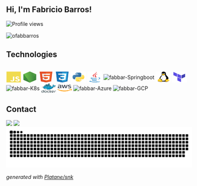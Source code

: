 ## Hi, I'm Fabricio Barros!
  <p align="left"> <img src="https://komarev.com/ghpvc/?username=fabriciolbarros&color=yellow" alt="Profile views" /> </p>
  <p><img align="center" src="https://github-readme-streak-stats.herokuapp.com/?user=ofabbarros&" alt="ofabbarros" /></p>
  <!--p>&nbsp;<img align="center" src="https://github-readme-stats.vercel.app/api/top-langs?username=ofabbarros&show_icons=true&locale=en&layout=compact" alt="ofabbarros" /></p-->
  <!--p>&nbsp;<img align="center" src="https://github-readme-stats.vercel.app/api?username=ofabbarros&show_icons=true&locale=en" alt="ofabbarros" /></p-->


  ## Technologies
<div style="display: inline_block"><br>
  <img align="center" alt="fabbar-Js" height="30" width="40" src="https://raw.githubusercontent.com/devicons/devicon/master/icons/javascript/javascript-plain.svg">
  <img align="center" alt="fabbar-Node" height="30" width="40" src="https://raw.githubusercontent.com/devicons/devicon/master/icons/nodejs/nodejs-original.svg">
  <img align="center" alt="fabbar-HTML" height="30" width="40" src="https://raw.githubusercontent.com/devicons/devicon/master/icons/html5/html5-original.svg">
  <img align="center" alt="fabbar-CSS" height="30" width="40" src="https://raw.githubusercontent.com/devicons/devicon/master/icons/css3/css3-original.svg">
  <img align="center" alt="fabbar-Python" height="30" width="40" src="https://raw.githubusercontent.com/devicons/devicon/master/icons/python/python-original.svg">
  <img align="center" alt="fabbar-Java" height="30" width="40" src="https://raw.githubusercontent.com/devicons/devicon/master/icons/java/java-original.svg">
  <img align="center" alt="fabbar-Springboot" height="30" width="30" src="https://www.vectorlogo.zone/logos/springio/springio-icon.svg">  
  <img align="center" alt="fabbar-Linux" height="30" width="40" src="https://raw.githubusercontent.com/devicons/devicon/master/icons/linux/linux-original.svg">  
  <img align="center" alt="fabbar-Terraform" height="30" width="40" src="https://raw.githubusercontent.com/devicons/devicon/master/icons/terraform/terraform-original.svg">
  <img align="center" alt="fabbar-K8s" height="30" width="40" src="https://www.vectorlogo.zone/logos/kubernetes/kubernetes-icon.svg">  
  <img align="center" alt="fabbar-Docker" height="30" width="40" src="https://raw.githubusercontent.com/devicons/devicon/master/icons/docker/docker-original-wordmark.svg">    
  <img align="center" alt="fabbar-AWS" height="30" width="40" src="https://raw.githubusercontent.com/devicons/devicon/master/icons/amazonwebservices/amazonwebservices-original-wordmark.svg">     
  <img align="center" alt="fabbar-Azure" height="30" width="30" src="https://www.vectorlogo.zone/logos/microsoft_azure/microsoft_azure-icon.svg">      
  <img align="center" alt="fabbar-GCP" height="30" width="30" src="https://www.vectorlogo.zone/logos/google_cloud/google_cloud-icon.svg">      
</div>
  
  ## Contact
 
<div> 
  <!--a href="https://www.youtube.com/@fabriciolbarros" target="_blank"><img src="https://img.shields.io/badge/YouTube-FF0000?style=for-the-badge&logo=youtube&logoColor=white" target="_blank"></a-->
  <!--a href="https://instagram.com/fabriciolbarros" target="_blank"><img src="https://img.shields.io/badge/-Instagram-%23E4405F?style=for-the-badge&logo=instagram&logoColor=white" target="_blank"></a-->
 	<!--a href="https://www.twitch.tv/user_name" target="_blank"><img src="https://img.shields.io/badge/Twitch-9146FF?style=for-the-badge&logo=twitch&logoColor=white" target="_blank"></a-->
 <!--a href="https://discord.gg/name" target="_blank"><img src="https://img.shields.io/badge/Discord-7289DA?style=for-the-badge&logo=discord&logoColor=white" target="_blank"></a--> 
  <a href = "mailto:contato@fabriciobarros.com"><img src="https://img.shields.io/badge/-Gmail-%23333?style=for-the-badge&logo=gmail&logoColor=white" target="_blank"></a>
  <a href="https://www.linkedin.com/in/ofabbarros" target="_blank"><img src="https://img.shields.io/badge/-LinkedIn-%230077B5?style=for-the-badge&logo=linkedin&logoColor=white" target="_blank"></a>  
</div>

<picture>
  <source media="(prefers-color-scheme: dark)" srcset="https://raw.githubusercontent.com/platane/platane/output/github-contribution-grid-snake-dark.svg">
  <source media="(prefers-color-scheme: light)" srcset="https://raw.githubusercontent.com/platane/platane/output/github-contribution-grid-snake.svg">
  <img alt="github contribution grid snake animation" src="https://raw.githubusercontent.com/platane/platane/output/github-contribution-grid-snake.svg">
</picture>

_generated with [Platane/snk](https://github.com/Platane/snk)_
